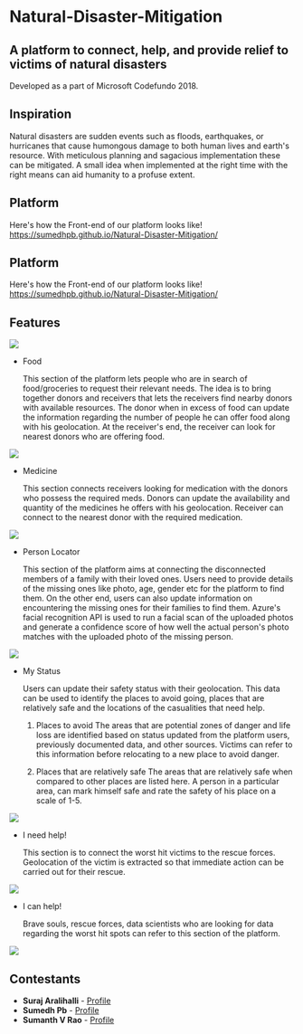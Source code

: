 
# Natural-Disaster-Mitigation
## A platform to connect, help, and provide relief to victims of natural disasters
Developed as a part of Microsoft Codefundo 2018.

## Inspiration

Natural disasters are sudden events such as floods, earthquakes, or hurricanes that cause humongous damage to both human lives and earth's resource. With meticulous planning and sagacious implementation these can be mitigated. A small idea when implemented at the right time with the right means can aid humanity to a profuse extent.

## Platform
Here's how the Front-end of our platform looks like! https://sumedhpb.github.io/Natural-Disaster-Mitigation/

## Platform
Here's how the Front-end of our platform looks like! https://sumedhpb.github.io/Natural-Disaster-Mitigation/

## Features

![](https://github.com/SurajAralihalli/Natural-Disaster-Mitigation/blob/master/screenshots/home.png)



* Food
	
	This section of the platform lets people who are in search of food/groceries to request their relevant needs. The idea is to bring together donors and receivers that lets the receivers find nearby donors with available resources. The donor when in excess of food can update the information regarding the number of people he can offer food along with his geolocation. At the receiver's end, the receiver can look for nearest donors who are offering food.
	
![](https://github.com/SurajAralihalli/Natural-Disaster-Mitigation/blob/master/screenshots/food.png)

* Medicine

	This section connects receivers looking for medication with the donors who possess the required meds. Donors can update the availability and quantity of the medicines he offers with his geolocation. Receiver can connect to the nearest donor with the required medication.

![](https://github.com/SurajAralihalli/Natural-Disaster-Mitigation/blob/master/screenshots/medicine.png)

* Person Locator

	This section of the platform aims at connecting the disconnected members of a family with their loved ones. 
Users need to provide details of the missing ones like photo, age, gender etc for the platform to find them. On the other end, users can also update information on encountering the missing ones for their families to find them. Azure's facial recognition API is used to run a facial scan of the uploaded photos and generate a confidence score of how well the actual person's photo matches with the uploaded photo of the missing person.

![](https://github.com/SurajAralihalli/Natural-Disaster-Mitigation/blob/master/screenshots/Person_Locator.png)

* My Status 

	Users can update their safety status with their geolocation. This data can be used to identify the places to avoid going, places that are relatively safe and the locations of the casualities that need help.

	1. Places to avoid 
	The areas that are potential zones of danger and life loss are identified based on status updated from the platform users, 	  previously documented data, and other sources. Victims can refer to this information before relocating to a new place to avoid danger.

	2. Places that are relatively safe
	The areas that are relatively safe when compared to other places are listed here. A person in a particular area, can mark himself safe and rate the safety of his place on a scale of 1-5.

![](https://github.com/SurajAralihalli/Natural-Disaster-Mitigation/blob/master/screenshots/my_status.png)

* I need help!
	
	This section is to connect the worst hit victims to the rescue forces. Geolocation of the victim is extracted so that immediate action can be carried out for their rescue.

![](https://github.com/SurajAralihalli/Natural-Disaster-Mitigation/blob/master/screenshots/need_help.png)
	
* I can help!

	Brave souls, rescue forces, data scientists who are looking for data regarding the worst hit spots can refer to this section of the platform. 

![](https://github.com/SurajAralihalli/Natural-Disaster-Mitigation/blob/master/screenshots/can_help.png)

  




Contestants
------
* **Suraj Aralihalli** - [Profile](https://github.com/SurajAralihalli)<br>
* **Sumedh Pb** - [Profile](https://github.com/sumedhpb)<br>
* **Sumanth V Rao** - [Profile](https://github.com/sumanthvrao)<br>
